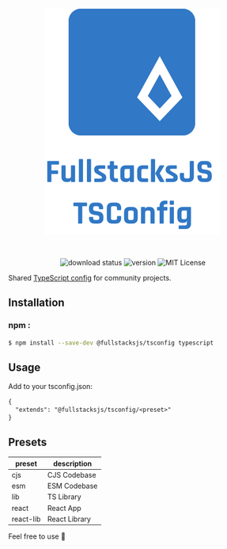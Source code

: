 <div align="center">

![logo][logo]

<br/>

![download status][download-badge]
![version][version-badge]
![MIT License][license-badge]

</div>

Shared [TypeScript config][tsconfig] for community projects.

## Installation

### npm :

```sh
$ npm install --save-dev @fullstacksjs/tsconfig typescript
```

## Usage

Add to your tsconfig.json:

```jsonc
{
  "extends": "@fullstacksjs/tsconfig/<preset>"
}
```

## Presets

| preset    | description   |
| --------- | ------------- |
| cjs       | CJS Codebase  |
| esm       | ESM Codebase  |
| lib       | TS Library    |
| react     | React App     |
| react-lib | React Library |


Feel free to use 💛

[logo]: https://raw.githubusercontent.com/fullstacksjs/tsconfig/master/assets/logo.svg
[download-badge]: https://img.shields.io/npm/dm/@fullstacksjs/tsconfig?color=6464E2&label=DOWNLOADS&style=flat-square
[version-badge]: https://img.shields.io/npm/v/@fullstacksjs/tsconfig?color=6464E2&label=VERSION&style=flat-square
[license-badge]: https://img.shields.io/npm/l/@fullstacksjs/tsconfig?color=6464E2&label=LICENSE&style=flat-square
[tsconfig]: https://www.typescriptlang.org/docs/handbook/tsconfig-json.html
